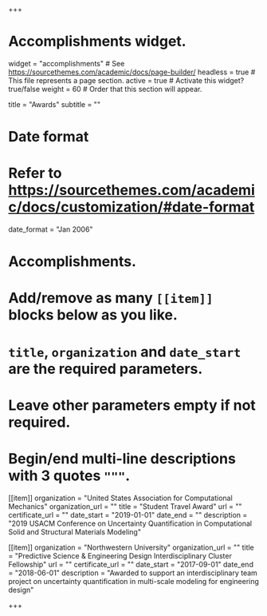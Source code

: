 +++
# Accomplishments widget.
widget = "accomplishments"  # See https://sourcethemes.com/academic/docs/page-builder/
headless = true  # This file represents a page section.
active = true  # Activate this widget? true/false
weight = 60  # Order that this section will appear.

title = "Awards"
subtitle = ""

# Date format
#   Refer to https://sourcethemes.com/academic/docs/customization/#date-format
date_format = "Jan 2006"

# Accomplishments.
#   Add/remove as many `[[item]]` blocks below as you like.
#   `title`, `organization` and `date_start` are the required parameters.
#   Leave other parameters empty if not required.
#   Begin/end multi-line descriptions with 3 quotes `"""`.

[[item]]
  organization = "United States Association for Computational Mechanics"
  organization_url = ""
  title = "Student Travel Award"
  url = ""
  certificate_url = ""
  date_start = "2019-01-01"
  date_end = ""
  description = "2019 USACM Conference on Uncertainty Quantification in Computational Solid and Structural Materials Modeling"

[[item]]
  organization = "Northwestern University"
  organization_url = ""
  title = "Predictive Science & Engineering Design Interdisciplinary Cluster Fellowship"
  url = ""
  certificate_url = ""
  date_start = "2017-09-01"
  date_end = "2018-06-01"
  description = "Awarded to support an interdisciplinary team project on uncertainty quantification in multi-scale modeling for engineering design"
  
+++

